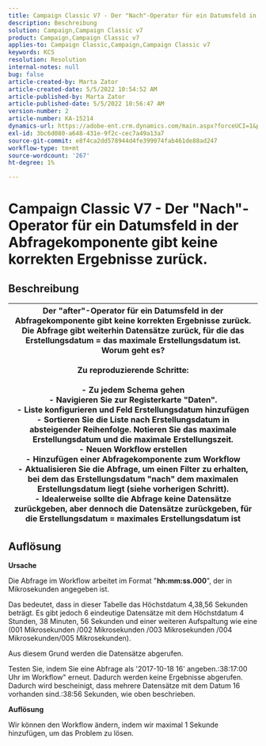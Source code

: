 ```yaml
---
title: Campaign Classic V7 - Der "Nach"-Operator für ein Datumsfeld in der Abfragekomponente gibt keine korrekten Ergebnisse zurück.
description: Beschreibung
solution: Campaign,Campaign Classic v7
product: Campaign,Campaign Classic v7
applies-to: Campaign Classic,Campaign,Campaign Classic v7
keywords: KCS
resolution: Resolution
internal-notes: null
bug: false
article-created-by: Marta Zator
article-created-date: 5/5/2022 10:54:52 AM
article-published-by: Marta Zator
article-published-date: 5/5/2022 10:56:47 AM
version-number: 2
article-number: KA-15214
dynamics-url: https://adobe-ent.crm.dynamics.com/main.aspx?forceUCI=1&pagetype=entityrecord&etn=knowledgearticle&id=2279a3c8-61cc-ec11-a7b5-6045bd00dbbc
exl-id: 3bc6d080-a648-431e-9f2c-cec7a49a13a7
source-git-commit: e8f4ca2dd578944d4fe399074fab461de88ad247
workflow-type: tm+mt
source-wordcount: '267'
ht-degree: 1%

---
```


# Campaign Classic V7 - Der &quot;Nach&quot;-Operator für ein Datumsfeld in der Abfragekomponente gibt keine korrekten Ergebnisse zurück.

## Beschreibung



| Der &quot;after&quot;-Operator für ein Datumsfeld in der Abfragekomponente gibt keine korrekten Ergebnisse zurück. Die Abfrage gibt weiterhin Datensätze zurück, für die das Erstellungsdatum = das maximale Erstellungsdatum ist. Worum geht es?<br><br><b>Zu reproduzierende Schritte:</b><br><br>  - Zu jedem Schema gehen<br>  - Navigieren Sie zur Registerkarte &quot;Daten&quot;.<br>  - Liste konfigurieren und Feld Erstellungsdatum hinzufügen<br>  - Sortieren Sie die Liste nach Erstellungsdatum in absteigender Reihenfolge. Notieren Sie das maximale Erstellungsdatum und die maximale Erstellungszeit.<br>  - Neuen Workflow erstellen<br>  - Hinzufügen einer Abfragekomponente zum Workflow<br>  - Aktualisieren Sie die Abfrage, um einen Filter zu erhalten, bei dem das Erstellungsdatum &quot;nach&quot; dem maximalen Erstellungsdatum liegt (siehe vorherigen Schritt).<br>  - Idealerweise sollte die Abfrage keine Datensätze zurückgeben, aber dennoch die Datensätze zurückgeben, für die Erstellungsdatum = maximales Erstellungsdatum ist |
| --- |



## Auflösung


<b>Ursache</b>

Die Abfrage im Workflow arbeitet im Format &quot;<b>hh:mm:ss.000</b>&quot;, der in Mikrosekunden angegeben ist.

Das bedeutet, dass in dieser Tabelle das Höchstdatum 4,38,56 Sekunden beträgt. Es gibt jedoch 6 eindeutige Datensätze mit dem Höchstdatum 4 Stunden, 38 Minuten, 56 Sekunden und einer weiteren Aufspaltung wie eine (001 Mikrosekunden /002 Mikrosekunden /003 Mikrosekunden /004 Mikrosekunden/005 Mikrosekunden).

Aus diesem Grund werden die Datensätze abgerufen.

Testen Sie, indem Sie eine Abfrage als &#39;2017-10-18 16&#39; angeben.:38:17:00 Uhr im Workflow&quot; erneut. Dadurch werden keine Ergebnisse abgerufen. Dadurch wird bescheinigt, dass mehrere Datensätze mit dem Datum 16 vorhanden sind.:38:56 Sekunden, wie oben beschrieben.

<b>Auflösung</b>

Wir können den Workflow ändern, indem wir maximal 1 Sekunde hinzufügen, um das Problem zu lösen.
